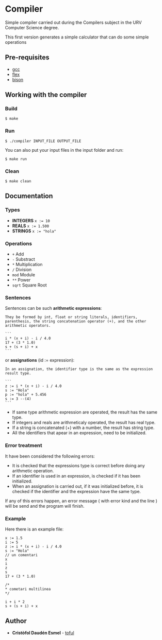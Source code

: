 # Compiler

Simple compiler carried out during the Compilers subject in the URV Computer Science degree.

This first version generates a simple calculator that can do some simple operations

## Pre-requisites

* [gcc](https://www.gnu.org/software/gcc/) 
* [flex](https://www.gnu.org/software/flex/)
* [bison](https://www.gnu.org/software/bison/)

## Working with the compiler

### Build
```
$ make
```

### Run
```
$ ./compiler INPUT_FILE OUTPUT_FILE
```

You can also put your input files in the input folder and run:
```
$ make run
```

### Clean
```
$ make clean
```
## Documentation

### Types

* **INTEGERS**   ```x := 10```
* **REALS**      ```x := 1.500```
* **STRINGS**    ```x := "hola"```

### Operations

* ```+``` Add
* ```-``` Substract
* ```*``` Multiplication
* ```/``` Division
* ```mod``` Module
* ```**``` Power
* ```sqrt``` Square Root


### Sentences

Sentences can be such **arithmetic expressions**:

    They be formed by int, float or string literals, identifiers, parenthesis, the string concatenation operator (+), and the other arithmetic operators.

    ```
    i * (x + i) - i / 4.0
    17 + (3 * 1.0)
    s + (s + i) + x 
    ```

or **assignations** (id := expression):

    In an assignation, the identifier type is the same as the expression result type.

    ```
    z := i * (x + i) - i / 4.0
    s := "Hola"
    p := "hola" + 5.456
    s := 3 --(4)
    ```

* If same type arithmetic expression are operated, the result has the same type.
* If integers and reals are arithmeticaly operated, the result has real type.
* If a string is concatenated (+) with a number, the result has string type.
* All the identifiers that apear in an expression, need to be initialized.

### Error treatment

It have been considered the following errors:
* It is checked that the expressions type is correct before doing any arithmetic operation.
* If an identifier is used in an expression, is checked if it has been initialized.
* When an assignation is carried out, if it was initialized before, it is checked if the identifier and the expression have the same type.

If any of this errors happen, an error message ( with error kind and the line ) will be send and the program will finish.

### Example

Here there is an example file:
```
x := 1.5
i := 5
z := i * (x + i) - i / 4.0
s := "Hola"
// un comentari
x
i
z
s
17 + (3 * 1.0)

/*
* cometari multilinea
*/

i + i * 2
s + (s + i) + x
```

## Author

* **Cristòfol Daudén Esmel** - [toful](https://github.com/toful)